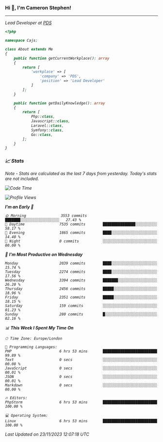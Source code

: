 ### Hi 👋, I'm Cameron Stephen!
<hr>
<p><em>Lead Developer at <a href="https://prindatasolutions.co.uk">PDS</a></p>


```php
<?php

namespace Cajs;

class About extends Me
{
    public function getCurrentWorkplace(): array
    {
        return [
            'workplace' => [
                'company' => 'PDS',
                'position' => 'Lead Developer'
            ]
        ];
    }

    public function getDailyKnowledge(): array
    {
        return [
            Php::class,
            Javascript::class,
            Laravel::class,
            Symfony::class,
            Go::class,
        ];
    }
}
```

### 📈 Stats
<p><em>Note - Stats are calculated as the last 7 days from yesterday. Today's stats are not included.</em></p>


<!--START_SECTION:waka-->
![Code Time](http://img.shields.io/badge/Code%20Time-3%2C617%20hrs%207%20mins-blue)

![Profile Views](http://img.shields.io/badge/Profile%20Views-0-blue)

**I'm an Early 🐤** 

```text
🌞 Morning                3553 commits        ███████░░░░░░░░░░░░░░░░░░   27.43 % 
🌆 Daytime                7535 commits        ███████████████░░░░░░░░░░   58.17 % 
🌃 Evening                1865 commits        ████░░░░░░░░░░░░░░░░░░░░░   14.40 % 
🌙 Night                  0 commits           ░░░░░░░░░░░░░░░░░░░░░░░░░   00.00 % 
```
📅 **I'm Most Productive on Wednesday** 

```text
Monday                   2039 commits        ████░░░░░░░░░░░░░░░░░░░░░   15.74 % 
Tuesday                  2274 commits        ████░░░░░░░░░░░░░░░░░░░░░   17.56 % 
Wednesday                3394 commits        ███████░░░░░░░░░░░░░░░░░░   26.20 % 
Thursday                 2456 commits        █████░░░░░░░░░░░░░░░░░░░░   18.96 % 
Friday                   2351 commits        █████░░░░░░░░░░░░░░░░░░░░   18.15 % 
Saturday                 159 commits         ░░░░░░░░░░░░░░░░░░░░░░░░░   01.23 % 
Sunday                   280 commits         █░░░░░░░░░░░░░░░░░░░░░░░░   02.16 % 
```


📊 **This Week I Spent My Time On** 

```text
🕑︎ Time Zone: Europe/London

💬 Programming Languages: 
PHP                      6 hrs 53 mins       █████████████████████████   99.89 % 
Text                     0 secs              ░░░░░░░░░░░░░░░░░░░░░░░░░   00.08 % 
JavaScript               0 secs              ░░░░░░░░░░░░░░░░░░░░░░░░░   00.01 % 
JSON                     0 secs              ░░░░░░░░░░░░░░░░░░░░░░░░░   00.01 % 
Markdown                 0 secs              ░░░░░░░░░░░░░░░░░░░░░░░░░   00.00 % 

🔥 Editors: 
PhpStorm                 6 hrs 53 mins       █████████████████████████   100.00 % 

💻 Operating System: 
Linux                    6 hrs 53 mins       █████████████████████████   100.00 % 
```


 Last Updated on 23/11/2023 12:07:18 UTC
<!--END_SECTION:waka-->
